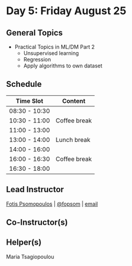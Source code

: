 # Day 5: Friday August 25

## General Topics
- Practical Topics in ML/DM Part 2
  - Unsupervised learning
  - Regression
  - Apply algorithms to own dataset

## Schedule

  Time Slot   | Content
------------- | -------
08:30 - 10:30 |
10:30 - 11:00 | Coffee break
11:00 - 13:00 |
13:00 - 14:00 | Lunch break
14:00 - 16:00 |
16:00 - 16:30 | Coffee break
16:30 - 18:00 |


## Lead Instructor
[Fotis Psomopoulos](https://fpsom.github.io/) | [@fopsom](https://twitter.com/fopsom) | [email](mailto:fpsom@issel.ee.auth.gr)

## Co-Instructor(s)

## Helper(s)
Maria Tsagiopoulou
